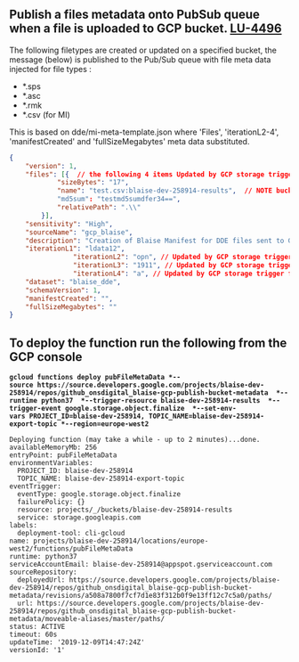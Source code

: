 ## Publish a files metadata onto PubSub queue when a file is uploaded to GCP bucket. **[LU-4496](https://collaborate2.ons.gov.uk/jira/browse/LU-4496)**

The following filetypes are created or updated on a specified bucket, the message (below) is published to the Pub/Sub queue with file meta data injected for file types :
- *.sps
- *.asc
- *.rmk  
- *.csv (for MI)

This is based on dde/mi-meta-template.json where 'Files', 'iterationL2-4', 'manifestCreated' and 'fullSizeMegabytes' meta data substituted.

```json
{
    "version": 1,
    "files": [{  // the following 4 items Updated by GCP storage trigger function pubFileMetaData
            "sizeBytes": "17",
            "name": "test.csv:blaise-dev-258914-results",  // NOTE bucket name is appended to filename i.e. filename:bucketname
            "md5sum": "testmd5sumdfer34==",
            "relativePath": ".\\"
        }], 
    "sensitivity": "High",
    "sourceName": "gcp_blaise",
    "description": "Creation of Blaise Manifest for DDE files sent to GCP bucket",
    "iterationL1": "ldata12",
                "iterationL2": "opn", // Updated by GCP storage trigger function pubFileMetaData - first 3 letters of filename
                "iterationL3": "1911", // Updated by GCP storage trigger function pubFileMetaData - chars 4-8 of filename
                "iterationL4": "a", // Updated by GCP storage trigger function pubFileMetaData - 9 char of filename
    "dataset": "blaise_dde",
    "schemaVersion": 1,
    "manifestCreated": "",
    "fullSizeMegabytes": ""
}
```

## To deploy the function run the following from the GCP console

**`
gcloud functions deploy pubFileMetaData
  *--source https://source.developers.google.com/projects/blaise-dev-258914/repos/github_onsdigital_blaise-gcp-publish-bucket-metadata 
  *--runtime python37 
  *--trigger-resource blaise-dev-258914-results 
  *--trigger-event google.storage.object.finalize 
  *--set-env-vars PROJECT_ID=blaise-dev-258914, TOPIC_NAME=blaise-dev-258914-export-topic
  *--region=europe-west2
`**

```
Deploying function (may take a while - up to 2 minutes)...done.
availableMemoryMb: 256
entryPoint: pubFileMetaData
environmentVariables:
  PROJECT_ID: blaise-dev-258914
  TOPIC_NAME: blaise-dev-258914-export-topic
eventTrigger:
  eventType: google.storage.object.finalize
  failurePolicy: {}
  resource: projects/_/buckets/blaise-dev-258914-results
  service: storage.googleapis.com
labels:
  deployment-tool: cli-gcloud
name: projects/blaise-dev-258914/locations/europe-west2/functions/pubFileMetaData
runtime: python37
serviceAccountEmail: blaise-dev-258914@appspot.gserviceaccount.com
sourceRepository:
  deployedUrl: https://source.developers.google.com/projects/blaise-dev-258914/repos/github_onsdigital_blaise-gcp-publish-bucket-metadata/revisions/a508a7800f7cf7d1e83f312b0f9e13ff12c7c5a0/paths/
  url: https://source.developers.google.com/projects/blaise-dev-258914/repos/github_onsdigital_blaise-gcp-publish-bucket-metadata/moveable-aliases/master/paths/
status: ACTIVE
timeout: 60s
updateTime: '2019-12-09T14:47:24Z'
versionId: '1'
```

